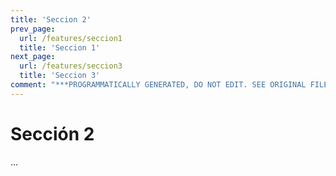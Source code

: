 ```yaml
---
title: 'Seccion 2'
prev_page:
  url: /features/seccion1
  title: 'Seccion 1'
next_page:
  url: /features/seccion3
  title: 'Seccion 3'
comment: "***PROGRAMMATICALLY GENERATED, DO NOT EDIT. SEE ORIGINAL FILES IN /content***"
---
```

# Sección 2

...